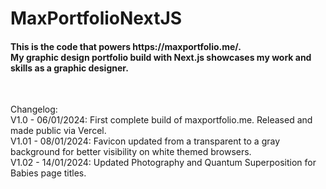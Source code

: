 <h1>MaxPortfolioNextJS</h1>

<h4>This is the code that powers https://maxportfolio.me/.<br />
My graphic design portfolio build with Next.js showcases my work and skills as a graphic designer.</h4><br />

Changelog:<br />
V1.0 - 06/01/2024: First complete build of maxportfolio.me. Released and made public via Vercel.<br />
V1.01 -  08/01/2024: Favicon updated from a transparent to a gray background for better visibility on white themed browsers.<br />
V1.02 - 14/01/2024: Updated Photography and Quantum Superposition for Babies page titles.<br />
